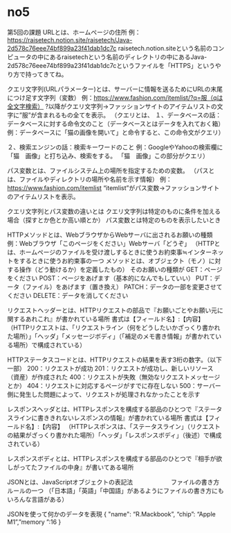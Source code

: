 # no5
第5回の課題
URLとは、ホームページの住所
例：https://raisetech.notion.site/raisetech/Java-2d578c76eee74bf899a23f41dab1dc7c
raisetech.notion.siteという名前のコンピュータの中にあるraisetechという名前のディレクトリの中にあるJava-2d578c76eee74bf899a23f41dab1dc7cというファイルを「HTTPS」というやり方で持ってきてね。

クエリ文字列(URLパラメーター)とは、サーバーに情報を送るためにURLの末尾につけ足す文字列（変数）
例：https://www.fashion.com/itemlist/?q=服（qは全文字検索）
?以降がクエリ文字列→ファッションサイトのアイテムリストの文字に”服”が含まれるもの全てを表示。
（クエリとは、
１、データベースの話：データベースに対する命令文のこと（データベースとはデータを入れておく箱）
例：データベースに「猫の画像を開いて」と命令すると、この命令文がクエリ）

２、検索エンジンの話：検索キーワードのこと
例：GoogleやYahooの検索欄に「猫　画像」と打ち込み、検索をする。
「猫　画像」この部分がクエリ）

パス変数とは、ファイルシステム上の場所を指定するための変数。
（パスとは、ファイルやディレクトリの場所や名前を示す情報）
例：https://www.fashion.com/itemlist
“itemlist”がパス変数→ファッションサイトのアイテムリストを表示。

クエリ文字列とパス変数の違いとは
クエリ文字列は特定のものに条件を加える場合（探すとか色とか高い順とか）
パス変数とは特定のものを表示したいとき

HTTPメソッドとは、WebブラウザからWebサーバに出されるお願いの種類
例：Webブラウザ「このページをください」Webサーバ「どうぞ」
（HTTPとは、ホームページのファイルを受け渡しするときに使うお約束事≒インターネットをするときに使うお約束事の一つ
メソッドとは、オブジェクト（モノ）に対する操作（どう動けるか）を定義したもの）
そのお願いの種類が
GET：ページをください
POST：ページをあげます（基本的になんでもしていい）
PUT：データ（ファイル）をあげます（置き換え）
PATCH：データの一部を変更させてください
DELETE：データを消してください

リクエストヘッダーとは、HTTPリクエストの部品で『お願いごとやお願い元に関するあれこれ』が書かれている場所
書式は【フィールド名】:【内容】
（HTTPリクエストは、「リクエストライン（何をどうしたいかざっくり書かれた場所）」「ヘッダ」「メッセージボディ」（「補足のメモ書き情報」が書かれている場所）で構成されている）

HTTPステータスコードとは、HTTPリクエストの結果を表す3桁の数字。（以下一部）
200：リクエストが成功
201：リクエストが成功し、新しいリソース（資産）が作成された
400：リクエストが失敗（無効なリクエストメッセージとか）
404：リクエストに対応するページがすでに存在しない
500：サーバー側に発生した問題によって、リクエストが処理されなかったことを示す

レスポンスヘッダとは、HTTPレスポンスを構成する部品のひとつで『ステータスラインに書ききれないレスポンスの情報』が書かれている場所
書式は【フィールド名】:【内容】
（HTTPレスポンスは、「ステータスライン」（リクエストの結果がざっくり書かれた場所）「ヘッダ」「レスポンスボディ」（後述）で構成されている）

レスポンスボディとは、HTTPレスポンスを構成する部品のひとつで『相手が欲しがってたファイルの中身』が書いてある場所

JSONとは、JavaScriptオブジェクトの表記法
　　　　　　ファイルの書き方ルールの一つ
（「日本語」「英語」「中国語」があるようにファイルの書き方にもいろんな言語がある）

JSONを使って何かのデータを表現
{ "name": “R.Mackbook”, “chip”: “Apple M1”,”memory ”:16 }
